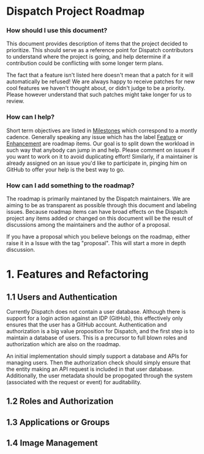 Dispatch Project Roadmap
========================

### How should I use this document?

This document provides description of items that the project decided to prioritize. This should serve as a reference
point for Dispatch contributors to understand where the project is going, and help determine if a contribution could be
conflicting with some longer term plans.

The fact that a feature isn't listed here doesn't mean that a patch for it will automatically be refused! We are always
happy to receive patches for new cool features we haven't thought about, or didn't judge to be a priority. Please
however understand that such patches might take longer for us to review.

### How can I help?

Short term objectives are listed in [Milestones](https://github.com/vmware/dispatch/milestones) which correspond to a
montly cadence.  Generally speaking any issue which has the label
[Feature](https://github.com/vmware/dispatch/labels/feature) or
[Enhancement](https://github.com/vmware/dispatch/labels/enhancement) are roadmap items. Our goal is to split down the
workload in such way that anybody can jump in and help. Please comment on issues if you want to work on it to avoid
duplicating effort! Similarly, if a maintainer is already assigned on an issue you'd like to participate in, pinging him
on GitHub to offer your help is the best way to go.

### How can I add something to the roadmap?

The roadmap is primarily maintaned by the Dispatch maintainers. We are aiming to be as transparent as possible through
this document and labeling issues. Because roadmap items can have broad effects on the Dispatch project any items added
or changed on this document will be the result of discussions among the maintainers and the author of a proposal.

If you have a proposal which you believe belongs on the roadmap, either raise it in a Issue with the tag "proposal".
This will start a more in depth discussion.

# 1. Features and Refactoring

## 1.1 Users and Authentication

Currently Dispatch does not contain a user database.  Although there is support for a login action against an IDP (GitHub),
this effectively only ensures that the user has a GitHub account.  Authentication and authorization is a big value
proposition for Dispatch, and the first step is to maintain a database of users.  This is a precursor to full blown
roles and authorization which are also on the roadmap.

An initial implementation should simply support a database and APIs for managing users.  Then the authorization check
should simply ensure that the entity making an API request is included in that user database.  Additionally, the user
metadata should be propogated through the system (associated with the request or event) for auditability.

## 1.2 Roles and Authorization

## 1.3 Applications or Groups

## 1.4 Image Management
